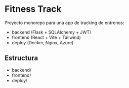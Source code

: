 # Fitness Track

Proyecto monorepo para una app de tracking de entrenos:
- backend (Flask + SQLAlchemy + JWT)
- frontend (React + Vite + Tailwind)
- deploy (Docker, Nginx, Azure)

## Estructura
- backend/
- frontend/
- deploy/

